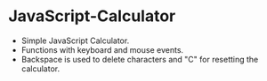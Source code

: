 # JavaScript-Calculator

- Simple JavaScript Calculator.
- Functions with keyboard and mouse events.
- Backspace is used to delete characters and "C" for resetting the calculator.


